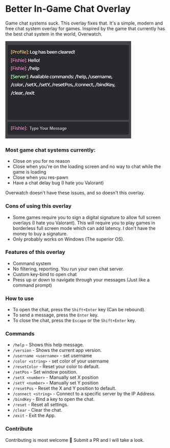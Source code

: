 # Better In-Game Chat Overlay
Game chat systems suck. This overlay fixes that. It's a simple, modern and free chat system overlay for games. Inspired by the game that currently has the best chat system in the world, Overwatch.


![Example](/preview.png)


### Most game chat systems currently:   
- Close on you for no reason   
- Close when you're on the loading screen and no way to chat while the game is loading   
- Close when you res-pawn   
- Have a chat delay bug (I hate you Valorant)   

Overwatch doesn't have these issues, and so doesn't this overlay.

### Cons of using this overlay
- Some games require you to sign a digital signature to allow full screen overlays (I hate you Valorant). This will require you to play games in borderless full screen mode which can add latency. I don't have the money to buy a signature.   
- Only probably works on Windows (The superior OS).   

### Features of this overlay
- Command system
- No filtering, reporting. You run your own chat server.
- Custom key-bind to open chat
- Press up or down to navigate through your messages (Just like a command prompt)

### How to use
- To open the chat, press the `Shift+Enter` key (Can be rebound).  
- To send a message, press the `Enter` key.  
- To close the chat, press the `Escape` or the `Shift+Enter` key.  

### Commands
- `/help` - Shows this help message.
- `/version` - Shows the current app version.
- `/username <username>` - set username
- `/color <string>` - set color of your username
- `/resetColor` - Reset your color to default.
- `/setPos` - Set window position.
- `/setX <number>` - Manually set X position
- `/setY <number>` - Manually set Y position
- `/resetPos` - Reset the X and Y position to default.
- `/connect <string>` - Connect to a specific server by the IP Address.
- `/bindKey` - Bind a key to open the chat.
- `/reset` - Reset all settings.
- `/clear` - Clear the chat.
- `/exit` - Exit the App.


### Contribute
Contributing is most welcome 💖 Submit a PR and I will take a look.
